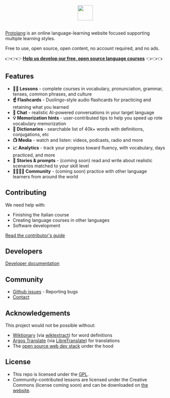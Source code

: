 <p align="center">
  <br />
  <br />
  <picture>
    <source media="(prefers-color-scheme: dark)" srcset="https://user-images.githubusercontent.com/231851/219878191-d671e609-3365-45ca-b739-140eed7f45d0.png">
    <img src="https://user-images.githubusercontent.com/231851/219878190-4eff0ab8-2de7-4a89-86b6-3c9ecd4a8482.png" height="48">
  </picture>
  <br />
  <br />
</p>

[Protolang](https://protolang.com/about) is an online language-learning website focused supporting multiple learning styles.

Free to use, open source, open content, no account required, and no ads.

👉👉👉 **[Help us develop our free, open source language courses](contributing.md)** 👈👈👈

## Features

- **🧑‍🏫 Lessons** - complete courses in vocabulary, pronunciation, grammar, tenses, common phrases, and culture
- **☝️ Flashcards** - Duolingo-style audio flashcards for practicing and retaining what you learned
- **💬 Chat** - realistic AI-powered conversations in your target language
- **💡 Memorization hints** - user-contributed tips to help you speed up rote vocabulary memorization
- **📖 Dictionaries** - searchable list of 40k+ words with definitions, conjugations, etc
- **📺 Media** - watch and listen: videos, podcasts, radio and more
- **📈 Analytics** - track your progress toward fluency, with vocabulary, days practiced, and more
- **🏰 Stories &amp; prompts** - (coming soon) read and write about realistic scenarios matched to your skill level
- **👨‍👩‍👧‍👦 Community** - (coming soon) practice with other language learners from around the world

## Contributing

We need help with:

- Finishing the Italian course
- Creating language courses in other languages
- Software development

[Read the contributor's guide](contributing.md)

## Developers

[Developer documentation](developers.md)

## Community

- [Github issues](https://github.com/sampl/protolang/issues) - Reporting bugs
- [Contact](https://protolang.com/contact)

## Acknowledgements

This project would not be possible without:

- [Wiktionary](https://en.wiktionary.org/) (via [wiktextract](https://github.com/tatuylonen/wiktextract)) for word definitions
- [Argos Translate](https://github.com/argosopentech/argos-translate/) (via [LibreTranslate](https://libretranslate.com/)) for translations
- The [open source web dev stack](https://github.com/sampl/protolang/network/dependencies) under the hood

## License

- This repo is licensed under the [GPL](license.txt).
- Community-contributed lessons are licensed under the Creative Commons (license coming soon) and can be downloaded on [the website](https://protolang.com/it/lessons).
